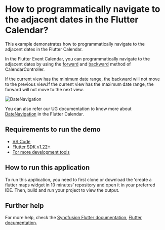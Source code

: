 # How to programmatically navigate to the adjacent dates in the Flutter Calendar?

This example demonstrates how to programmatically navigate to the adjacent dates in the Flutter Calendar.

In the Flutter Event Calendar, you can programmatically navigate to the adjacent dates by using the [forward](https://pub.dev/documentation/syncfusion_flutter_calendar/latest/calendar/CalendarController/forward.html) and [backward](https://pub.dev/documentation/syncfusion_flutter_calendar/latest/calendar/CalendarController/backward.html) method of CalendarController.

If the current view has the minimum date range, the backward will not move to the previous view.If the current view has the maximum date range, the forward will not move to the next view.

![DateNavigation](https://user-images.githubusercontent.com/46158936/204274522-0be47961-eace-4485-a70d-bd0e36b096a0.gif)

You can also refer our UG documentation to know more about [DateNavigation](https://help.syncfusion.com/flutter/calendar/date-navigations) in the Flutter Calendar.

## Requirements to run the demo
* [VS Code](https://code.visualstudio.com/download)
* [Flutter SDK v1.22+](https://flutter.dev/docs/development/tools/sdk/overview)
* [For more development tools](https://flutter.dev/docs/development/tools/devtools/overview)

## How to run this application
To run this application, you need to first clone or download the ‘create a flutter maps widget in 10 minutes’ repository and open it in your preferred IDE. Then, build and run your project to view the output.

## Further help
For more help, check the [Syncfusion Flutter documentation](https://help.syncfusion.com/flutter/introduction/overview),
 [Flutter documentation](https://flutter.dev/docs/get-started/install).
